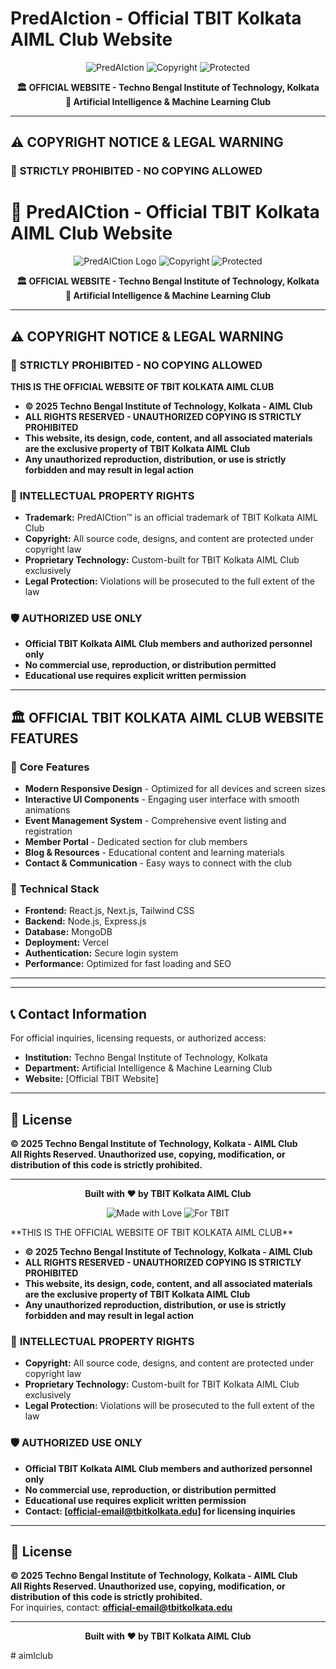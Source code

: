 # PredAIction - Official TBIT Kolkata AIML Club Website

<div align="center">

![PredAIction](https://img.shields.io/badge/SYNAPSE-OFFICIAL%20TBIT%20KOLKATA%20AIML-00D4FF?style=for-the-badge&logo=brain&logoColor=white)
![Copyright](https://img.shields.io/badge/©%202025-TBIT%20Kolkata%20AIML%20Club-FF6B6B?style=for-the-badge&logo=copyright)
![Protected](https://img.shields.io/badge/PROTECTED-All%20Rights%20Reserved-FF0000?style=for-the-badge&logo=shield-check)

**🏛️ OFFICIAL WEBSITE - Techno Bengal Institute of Technology, Kolkata**  
**🧠 Artificial Intelligence & Machine Learning Club**



</div>

---

## ⚠️ **COPYRIGHT NOTICE & LEGAL WARNING**

### 🚨 **STRICTLY PROHIBITED - NO COPYING ALLOWED**
# 🧠 PredAICtion - Official TBIT Kolkata AIML Club Website

<div align="center">

![PredAICtion Logo](https://img.shields.io/badge/PredAICtion-OFFICIAL%20TBIT%20KOLKATA%20AIML-00D4FF?style=for-the-badge&logo=brain&logoColor=white)
![Copyright](https://img.shields.io/badge/©%202025-TBIT%20Kolkata%20AIML%20Club-FF6B6B?style=for-the-badge&logo=copyright)
![Protected](https://img.shields.io/badge/PROTECTED-All%20Rights%20Reserved-FF0000?style=for-the-badge&logo=shield-check)

**🏛️ OFFICIAL WEBSITE - Techno Bengal Institute of Technology, Kolkata**  
**🧠 Artificial Intelligence & Machine Learning Club**



</div>

---

## ⚠️ **COPYRIGHT NOTICE & LEGAL WARNING**

### 🚨 **STRICTLY PROHIBITED - NO COPYING ALLOWED**

**THIS IS THE OFFICIAL WEBSITE OF TBIT KOLKATA AIML CLUB**

- **© 2025 Techno Bengal Institute of Technology, Kolkata - AIML Club**
- **ALL RIGHTS RESERVED - UNAUTHORIZED COPYING IS STRICTLY PROHIBITED**
- **This website, its design, code, content, and all associated materials are the exclusive property of TBIT Kolkata AIML Club**
- **Any unauthorized reproduction, distribution, or use is strictly forbidden and may result in legal action**

### 📜 **INTELLECTUAL PROPERTY RIGHTS**

- **Trademark:** PredAICtion™ is an official trademark of TBIT Kolkata AIML Club
- **Copyright:** All source code, designs, and content are protected under copyright law
- **Proprietary Technology:** Custom-built for TBIT Kolkata AIML Club exclusively
- **Legal Protection:** Violations will be prosecuted to the full extent of the law

### 🛡️ **AUTHORIZED USE ONLY**

- **Official TBIT Kolkata AIML Club members and authorized personnel only**
- **No commercial use, reproduction, or distribution permitted**
- **Educational use requires explicit written permission**

---

## 🏛️ **OFFICIAL TBIT KOLKATA AIML CLUB WEBSITE FEATURES**

### 🎯 **Core Features**
- **Modern Responsive Design** - Optimized for all devices and screen sizes
- **Interactive UI Components** - Engaging user interface with smooth animations
- **Event Management System** - Comprehensive event listing and registration
- **Member Portal** - Dedicated section for club members
- **Blog & Resources** - Educational content and learning materials
- **Contact & Communication** - Easy ways to connect with the club

### 🚀 **Technical Stack**
- **Frontend:** React.js, Next.js, Tailwind CSS
- **Backend:** Node.js, Express.js
- **Database:** MongoDB
- **Deployment:** Vercel
- **Authentication:** Secure login system
- **Performance:** Optimized for fast loading and SEO

---





---

## 📞 **Contact Information**

For official inquiries, licensing requests, or authorized access:
- **Institution:** Techno Bengal Institute of Technology, Kolkata
- **Department:** Artificial Intelligence & Machine Learning Club
- **Website:** [Official TBIT Website]

---

## 📄 **License**

**© 2025 Techno Bengal Institute of Technology, Kolkata - AIML Club**  
**All Rights Reserved. Unauthorized use, copying, modification, or distribution of this code is strictly prohibited.**

---

<div align="center">

**Built with ❤️ by TBIT Kolkata AIML Club**

![Made with Love](https://img.shields.io/badge/Made%20with-❤️-red?style=for-the-badge)
![For TBIT](https://img.shields.io/badge/For-TBIT%20Kolkata-blue?style=for-the-badge)

</div>
**THIS IS THE OFFICIAL WEBSITE OF TBIT KOLKATA AIML CLUB**

- **© 2025 Techno Bengal Institute of Technology, Kolkata - AIML Club**
- **ALL RIGHTS RESERVED - UNAUTHORIZED COPYING IS STRICTLY PROHIBITED**
- **This website, its design, code, content, and all associated materials are the exclusive property of TBIT Kolkata AIML Club**
- **Any unauthorized reproduction, distribution, or use is strictly forbidden and may result in legal action**

### 📜 **INTELLECTUAL PROPERTY RIGHTS**

- **Copyright:** All source code, designs, and content are protected under copyright law
- **Proprietary Technology:** Custom-built for TBIT Kolkata AIML Club exclusively
- **Legal Protection:** Violations will be prosecuted to the full extent of the law

### 🛡️ **AUTHORIZED USE ONLY**
- **Official TBIT Kolkata AIML Club members and authorized personnel only**
- **No commercial use, reproduction, or distribution permitted**
- **Educational use requires explicit written permission**
- **Contact: [official-email@tbitkolkata.edu] for licensing inquiries**

---



## 📄 License

**© 2025 Techno Bengal Institute of Technology, Kolkata - AIML Club**  
**All Rights Reserved. Unauthorized use, copying, modification, or distribution of this code is strictly prohibited.**  
For inquiries, contact: **official-email@tbitkolkata.edu**

---

<div align="center">

**Built with ❤️ by TBIT Kolkata AIML Club**



</div>
# aimlclub
